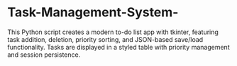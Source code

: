 # Task-Management-System-
This Python script creates a modern to-do list app with tkinter, featuring task addition, deletion, priority sorting, and JSON-based save/load functionality. Tasks are displayed in a styled table with priority management and session persistence.
